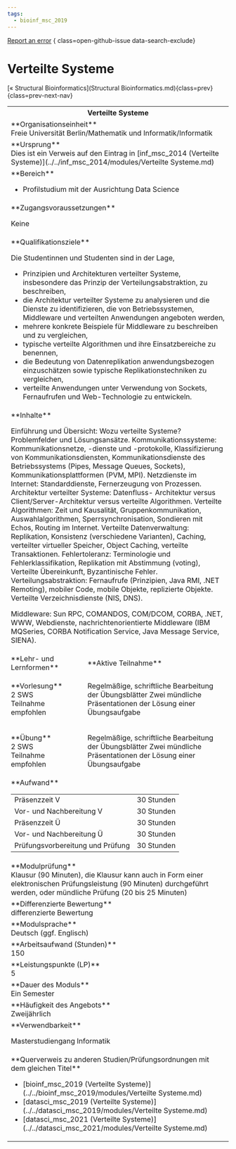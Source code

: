 ```yaml
---
tags:
  - bioinf_msc_2019
---
```

[Report an error](https://github.com/SGSSGene/FUB-SUP/issues/new?title=Error%20in%20%22Verteilte%20Systeme%22&body=There%20seems%20to%20be%20an%20error%20in%20module%20%22Verteilte%20Systeme%22%2E%0A%0A%3CDescribe%20here%20a%20slightly%20more%20detailed%20description%20of%20what%20is%20wrong%3E&labels=bug)
{ class=open-github-issue data-search-exclude}

# Verteilte Systeme

[« Structural Bioinformatics](Structural Bioinformatics.md){class=prev}
{class=prev-next-nav}

<table markdown id="moduledesc">
<tr markdown class="moduledesc_head"><th colspan="2">Verteilte Systeme </th></tr>
<tr markdown><td colspan="2">**Organisationseinheit**   <br>Freie Universität Berlin/Mathematik und Informatik/Informatik</td></tr>
<tr markdown><td colspan="2">**Ursprung**<br>Dies ist ein Verweis auf den Eintrag in [inf_msc_2014 (Verteilte Systeme)](../../inf_msc_2014/modules/Verteilte Systeme.md)</td></tr>
<tr markdown><td colspan="2">**Bereich**<br>


- Profilstudium mit der Ausrichtung Data Science

</td></tr>

<tr markdown><td colspan="2">**Zugangsvoraussetzungen** <br>

Keine


</td></tr>
<tr markdown><td colspan="2">**Qualifikationsziele**    <br>

Die Studentinnen und Studenten sind in der Lage,

- Prinzipien und
  Architekturen verteilter Systeme, insbesondere das Prinzip der
  Verteilungsabstraktion, zu beschreiben,
- die Architektur verteilter Systeme zu analysieren und die Dienste zu
  identifizieren, die von Betriebssystemen, Middleware und verteilten
  Anwendungen angeboten werden,
- mehrere konkrete Beispiele für Middleware zu beschreiben und zu
  vergleichen,
- typische verteilte Algorithmen und ihre Einsatzbereiche zu benennen,
- die Bedeutung von Datenreplikation anwendungsbezogen einzuschätzen sowie
  typische Replikationstechniken zu vergleichen,
- verteilte Anwendungen unter Verwendung von Sockets, Fernaufrufen und
  Web-Technologie zu entwickeln.


</td></tr>
<tr markdown><td colspan="2">**Inhalte**                <br>

Einführung und Übersicht: Wozu verteilte Systeme? Problemfelder und
Lösungsansätze. Kommunikationssysteme: Kommunikationsnetze, -dienste und
-protokolle, Klassifizierung von Kommunikationsdiensten,
Kommunikationsdienste des Betriebssystems (Pipes, Message Queues, Sockets),
Kommunikationsplattformen (PVM, MPI). Netzdienste im Internet:
Standarddienste, Fernerzeugung von Prozessen. Architektur verteilter
Systeme: Datenfluss- Architektur versus Client/Server-Architektur versus
verteilte Algorithmen. Verteilte Algorithmen: Zeit und Kausalität,
Gruppenkommunikation, Auswahlalgorithmen, Sperrsynchronisation, Sondieren
mit Echos, Routing im Internet. Verteilte Datenverwaltung: Replikation,
Konsistenz (verschiedene Varianten), Caching, verteilter virtueller
Speicher, Object Caching, verteilte Transaktionen. Fehlertoleranz:
Terminologie und Fehlerklassifikation, Replikation mit Abstimmung (voting),
Verteilte Übereinkunft, Byzantinische Fehler. Verteilungsabstraktion:
Fernaufrufe (Prinzipien, Java RMI, .NET Remoting), mobiler Code, mobile
Objekte, replizierte Objekte. Verteilte Verzeichnisdienste (NIS, DNS).

Middleware: Sun RPC, COMANDOS, COM/DCOM, CORBA, .NET, WWW, Webdienste,
nachrichtenorientierte Middleware (IBM MQSeries, CORBA Notification Service,
Java Message Service, SIENA).


</td></tr>

<tr markdown><td>**Lehr- und Lernformen**</td><td>**Aktive Teilnahme**</td></tr>
<tr markdown><td> **Vorlesung** <br>2 SWS <br> Teilnahme empfohlen</td><td>

Regelmäßige, schriftliche Bearbeitung der Übungsblätter
Zwei mündliche Präsentationen der Lösung einer Übungsaufgabe
</td></tr>
<tr markdown><td> **Übung** <br>2 SWS <br> Teilnahme empfohlen</td><td>

Regelmäßige, schriftliche Bearbeitung der Übungsblätter
Zwei mündliche Präsentationen der Lösung einer Übungsaufgabe
</td></tr>
<tr markdown><td colspan="2">**Aufwand**                <br>
<table class="aufwand_table">
<tr><td>Präsenzzeit V</td><td>30 Stunden</td></tr>
<tr><td>Vor- und Nachbereitung V</td><td>30 Stunden</td></tr>
<tr><td>Präsenzzeit Ü</td><td>30 Stunden</td></tr>
<tr><td>Vor- und Nachbereitung Ü</td><td>30 Stunden</td></tr>
<tr><td>Prüfungsvorbereitung und Prüfung</td><td>30 Stunden</td></tr>
</table>

</td></tr>
<tr markdown><td colspan="2">**Modulprüfung**             <br>Klausur (90 Minuten), die Klausur kann auch in Form einer elektronischen
Prüfungsleistung (90 Minuten) durchgeführt werden, oder mündliche Prüfung
(20 bis 25 Minuten)


</td></tr>
<tr markdown><td colspan="2">**Differenzierte Bewertung** <br>differenzierte Bewertung

</td></tr>
<tr markdown><td colspan="2">**Modulsprache**             <br>Deutsch (ggf. Englisch)</td></tr>
<tr markdown><td colspan="2">**Arbeitsaufwand (Stunden)** <br>150</td></tr>
<tr markdown><td colspan="2">**Leistungspunkte (LP)**     <br>5</td></tr>
<tr markdown><td colspan="2">**Dauer des Moduls**         <br>Ein Semester</td></tr>
<tr markdown><td colspan="2">**Häufigkeit des Angebots**  <br>Zweijährlich</td></tr>
<tr markdown><td colspan="2">**Verwendbarkeit**           <br>

Masterstudiengang Informatik


</td></tr>

<tr markdown><td colspan="2">**Querverweis zu anderen Studien/Prüfungsordnungen mit dem gleichen Titel**<br>


- [bioinf_msc_2019 (Verteilte Systeme)](../../bioinf_msc_2019/modules/Verteilte Systeme.md)
- [datasci_msc_2019 (Verteilte Systeme)](../../datasci_msc_2019/modules/Verteilte Systeme.md)
- [datasci_msc_2021 (Verteilte Systeme)](../../datasci_msc_2021/modules/Verteilte Systeme.md)

</td></tr>

</table>
